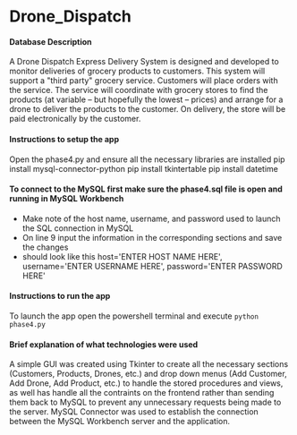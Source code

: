 # Drone_Dispatch

#### Database Description

A Drone Dispatch Express Delivery System is designed and developed to monitor deliveries of grocery products to customers. This system will support a "third party" grocery service. Customers will place orders with the service. The service will coordinate with grocery stores to find the products (at variable – but hopefully the lowest – prices) and arrange for a drone to deliver the products to the customer. On delivery, the store will be paid electronically by the customer.


#### Instructions to setup the app

Open the phase4.py and ensure all the necessary libraries are installed
pip install mysql-connector-python
pip install tkintertable
pip install datetime

#### To connect to the MySQL first make sure the phase4.sql file is open and running in MySQL Workbench
- Make note of the host name, username, and password used to launch the SQL connection in MySQL
- On line 9 input the information in the corresponding sections and save the changes
- should look like this host='ENTER HOST NAME HERE', username='ENTER USERNAME HERE', password='ENTER PASSWORD HERE'

#### Instructions to run the app

To launch the app open the powershell terminal and execute `python phase4.py`

#### Brief explanation of what technologies were used 

A simple GUI was created using Tkinter to create all the necessary sections (Customers, Products, Drones, etc.) and 
drop down menus (Add Customer, Add Drone, Add Product, etc.) to handle the stored procedures and views,
as well has handle all the contraints on the frontend rather than sending them back to MySQL to prevent any unnecessary requests being made
to the server. MySQL Connector was used to establish the connection between the MySQL Workbench server and the application.


